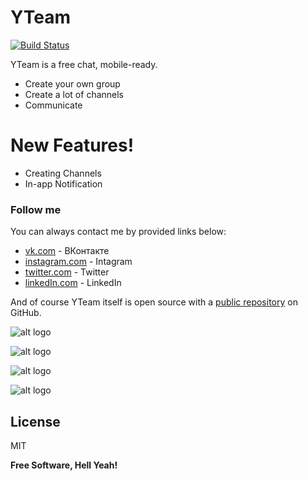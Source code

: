 # YTeam

[![Build Status](https://travis-ci.org/joemccann/dillinger.svg?branch=master)](https://github.com/nikamon/yteam)

YTeam is a free chat, mobile-ready.

  - Create your own group
  - Create a lot of channels
  - Communicate

# New Features!

  - Creating Channels
  - In-app Notification

### Follow me

You can always contact me by provided links below:

* [vk.com] - ВКонтакте
* [instagram.com] - Intagram
* [twitter.com] - Twitter
* [linkedIn.com] - LinkedIn

And of course YTeam itself is open source with a [public repository][dill]
 on GitHub.
 
 ![alt logo](https://sun9-46.userapi.com/impf/w6KWSvHzgFzqcM8lP98ONnM9jPXt9SFLrWwu_w/zdZJVbRhwUY.jpg?size=357x633&quality=96&proxy=1&sign=606a7968f0edc434905b1bfb1d1c400b&type=album)
 
 ![alt logo](https://sun9-4.userapi.com/impf/lk3x00a5u4lMjV0uNGYxVkXA2uehfd2x61Pgfg/gswP7tkn1qo.jpg?size=544x939&quality=96&proxy=1&sign=c9e188402234fdb382a9d88797d7a0af&type=album)
  
 ![alt logo](https://sun9-23.userapi.com/impf/v3xDwuAEDBUE4jZrW4I5npBG1X9LW9fCM2OGcg/xdFq7fwcVMM.jpg?size=542x940&quality=96&proxy=1&sign=5f69f6b95aeeb82376b1f5b5079e2080&type=album)
 
 ![alt logo](https://sun9-72.userapi.com/impf/OZc2_H0esaRoHOSQZST-fukgh4y1S2VFE_jkgA/ELr3XR9gK5Q.jpg?size=544x939&quality=96&proxy=1&sign=f1beb646d1f22d424ff5bfc0d23e780d&type=album)

License
----

MIT


**Free Software, Hell Yeah!**


   [dill]: <https://github.com/nikamon/yteam>
   [linkedIn.com]: <https://www.linkedin.com/in/%D0%B0%D0%BD%D1%82%D0%BE%D0%BD-%D1%82%D1%8F%D0%B3%D0%BB%D0%B8%D0%BA-0b17051b7/>
   [twitter.com]: <https://twitter.com/n1kamon>
   [vk.com]: <https://vk.com/nikamon>
   [instagram.com]: <https://instagram.com/n1kamon>
   
   
